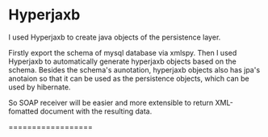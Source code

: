Hyperjaxb
==================

I used Hyperjaxb to create java objects of the persistence layer. 

Firstly export the schema of mysql database via xmlspy. Then I used Hyperjaxb to automatically generate hyperjaxb objects based on the schema. Besides the schema's aunotation, hyperjaxb objects also has jpa's anotaion so that it can be used as the persistence objects, which can be used by hibernate.

So SOAP receiver will be easier and more extensible to return XML-fomatted document with the resulting data. 

==================



